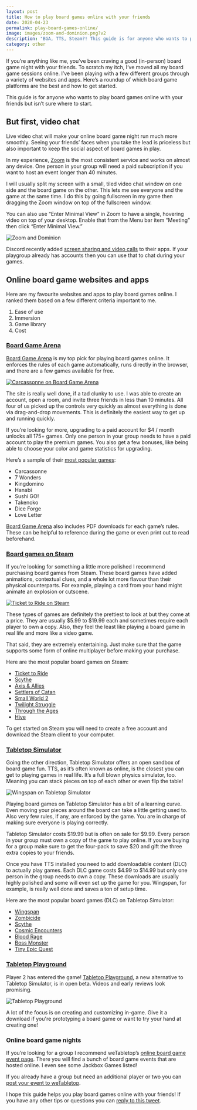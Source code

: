 ```yaml
---
layout: post
title: How to play board games online with your friends
date: 2020-04-23
permalink: play-board-games-online/
image: images/zoom-and-dominion.png?v2
description: "BGA, TTS, Steam?! This guide is for anyone who wants to play board games online with your friends but isn’t sure where to start."
category: other
---
```


If you’re anything like me, you’ve been craving a good (in-person) board game night with your friends. To scratch my itch, I’ve moved all my board game sessions online. I’ve been playing with a few different groups through a variety of websites and apps. Here’s a roundup of which board game platforms are the best and how to get started.

This guide is for anyone who wants to play board games online with your friends but isn’t sure where to start.

## But first, video chat

Live video chat will make your online board game night run much more smoothly. Seeing your friends’ faces when you take the lead is priceless but also important to keep the social aspect of board games in play. 

In my experience, [Zoom](https://zoom.us/freesignup/) is the most consistent service and works on almost any device. One person in your group will need a paid subscription if you want to host an event longer than 40 minutes.

I will usually split my screen with a small, tiled video chat window on one side and the board game on the other. This lets me see everyone and the game at the same time. I do this by going fullscreen in my game then dragging the Zoom window on top of the fullscreen window.

You can also use “Enter Minimal View” in Zoom to have a single, hovering video on top of your desktop. Enable that from the Menu bar item “Meeting” then click “Enter Minimal View.”

![Zoom and Dominion](/images/zoom-and-dominion.png)

Discord recently added [screen sharing and video calls](https://support.discordapp.com/hc/en-us/articles/115000982752-Screen-sharing-Video-Calls) to their apps. If your playgroup already has accounts then you can use that to chat during your games.

## Online board game websites and apps

Here are my favourite websites and apps to play board games online. I ranked them based on a few different criteria important to me.

1. Ease of use
2. Immersion
3. Game library
4. Cost

### [Board Game Arena](https://boardgamearena.com/?sp=1ezpbz)

[Board Game Arena](https://boardgamearena.com/?sp=1ezpbz) is my top pick for playing board games online. It enforces the rules of each game automatically, runs directly in the browser, and there are a few games available for free.

[![Carcassonne on Board Game Arena](/images/carcassonne-on-board-game-arena.png)](https://boardgamearena.com/?sp=1ezpbz)

The site is really well done, if a tad clunky to use. I was able to create an account, open a room, and invite three friends in less than 10 minutes. All four of us picked up the controls very quickly as almost everything is done via drag-and-drop movements. This is definitely the easiest way to get up and running quickly.

If you’re looking for more, upgrading to a paid account for $4 / month unlocks all 175+ games. Only one person in your group needs to have a paid account to play the premium games. You also get a few bonuses, like being able to choose your color and game statistics for upgrading.

Here’s a sample of their [most popular games](https://boardgamearena.com/gamelist):

* Carcassonne
* 7 Wonders
* Kingdomino
* Hanabi
* Sushi GO!
* Takenoko
* Dice Forge
* Love Letter

[Board Game Arena](https://boardgamearena.com/?sp=1ezpbz) also includes PDF downloads for each game’s rules. These can be helpful to reference during the game or even print out to read beforehand.

### [Board games on Steam](https://store.steampowered.com/tags/en/Board+Game)

If you’re looking for something a little more polished I recommend purchasing board games from Steam. These board games have added animations, contextual clues, and a whole lot more flavour than their physical counterparts. For example, playing a card from your hand might animate an explosion or cutscene.

[![Ticket to Ride on Steam](/images/ticket-to-ride-on-steam.jpg)](https://store.steampowered.com/app/108200/Ticket_to_Ride/?snr=1_241_4_boardgame_104)

These types of games are definitely the prettiest to look at but they come at a price. They are usually $5.99 to $19.99 each and sometimes require each player to own a copy. Also, they feel the least like playing a board game in real life and more like a video game.

That said, they are extremely entertaining. Just make sure that the game supports some form of online multiplayer before making your purchase.

Here are the most popular board games on Steam:

* [Ticket to Ride](https://store.steampowered.com/app/108200/Ticket_to_Ride/?snr=1_241_4_boardgame_104)
* [Scythe](https://store.steampowered.com/app/718560/Scythe_Digital_Edition/?snr=1_241_4_boardgame_104)
* [Axis & Allies](https://store.steampowered.com/app/898920/Axis__Allies_1942_Online/?snr=1_241_4_boardgame_104)
* [Settlers of Catan](https://store.steampowered.com/app/544730/Catan_Universe/?snr=1_241_4_boardgame_104)
* [Small World 2](https://store.steampowered.com/app/235620/Small_World_2/?snr=1_241_4_boardgame_104_2)
* [Twilight Struggle](https://store.steampowered.com/app/406290/Twilight_Struggle/?snr=1_241_4_boardgame_104_2)
* [Through the Ages](https://store.steampowered.com/app/758370/Through_the_Ages/?snr=1_241_4_boardgame_104_2)
* [Hive](https://store.steampowered.com/app/251210/Hive/?snr=1_241_4_boardgame_104_2)

To get started on Steam you will need to create a free account and download the Steam client to your computer.

### [Tabletop Simulator](https://store.steampowered.com/app/286160/Tabletop_Simulator/)

Going the other direction, Tabletop Simulator offers an open sandbox of board game fun. TTS, as it’s often known as online, is the closest you can get to playing games in real life. It’s a full blown physics simulator, too. Meaning you can stack pieces on top of each other or even flip the table!

![Wingspan on Tabletop Simulator](/images/wingspan-on-tabletop-simulator.jpg)

Playing board games on Tabletop Simulator has a bit of a learning curve. Even moving your pieces around the board can take a little getting used to. Also very few rules, if any, are enforced by the game. You are in charge of making sure everyone is playing correctly.

Tabletop Simulator costs $19.99 but is often on sale for $9.99. Every person in your group must own a copy of the game to play online. If you are buying for a group make sure to get the four-pack to save $20 and gift the three extra copies to your friends.

Once you have TTS installed you need to add downloadable content (DLC) to actually play games. Each DLC game costs $4.99 to $14.99 but only one person in the group needs to own a copy. These downloads are usually highly polished and some will even set up the game for you. Wingspan, for example, is really well done and saves a ton of setup time.

Here are the most popular board games (DLC) on Tabletop Simulator:

* [Wingspan](https://store.steampowered.com/app/610703/Tabletop_Simulator__Wingspan/?snr=1_16_16__curator-tabs&curator_clanid=5854753)
* [Zombicide](https://store.steampowered.com/app/468726/Tabletop_Simulator__Zombicide/?snr=1_16_16__curator-tabs&curator_clanid=5854753)
* [Scythe](https://store.steampowered.com/app/446980/Tabletop_Simulator__Scythe/?snr=1_16_16__curator-tabs&curator_clanid=5854753)
* [Cosmic Encounters](https://store.steampowered.com/app/405130/Tabletop_Simulator__Cosmic_Encounter_Connector/?snr=1_16_16__curator-tabs&curator_clanid=5854753)
* [Blood Rage](https://store.steampowered.com/app/610700/Tabletop_Simulator__Blood_Rage/?snr=1_16_16__curator-tabs&curator_clanid=5854753)
* [Boss Monster](https://store.steampowered.com/app/610701/Tabletop_Simulator__Boss_Monster/?snr=1_16_16__curator-tabs&curator_clanid=5854753)
* [Tiny Epic Quest](https://store.steampowered.com/app/610698/Tabletop_Simulator__Tiny_Epic_Quest/?snr=1_16_16__curator-tabs&curator_clanid=5854753)

### [Tabletop Playground](https://store.steampowered.com/app/838410/Tabletop_Playground/)

Player 2 has entered the game! [Tabletop Playground](https://store.steampowered.com/app/838410/Tabletop_Playground/), a new alternative to Tabletop Simulator, is in open beta. Videos and early reviews look promising.

![Tabletop Playground](/images/tabletop-playground.jpg)

A lot of the focus is on creating and customizing in-game. Give it a download if you're prototyping a board game or want to try your hand at creating one!

### Online board game nights

If you’re looking for a group I recommend weTabletop’s [online board game event page](https://www.wetabletop.com/online-events). There you will find a bunch of board game events that are hosted online. I even see some Jackbox Games listed!

If you already have a group but need an additional player or two you can [post your event to weTabletop](https://www.wetabletop.com/online-events/new). 

I hope this guide helps you play board games online with your friends! If you have any other tips or questions you can [reply to this tweet](https://twitter.com/joemasilotti/status/1253409412728844288).
